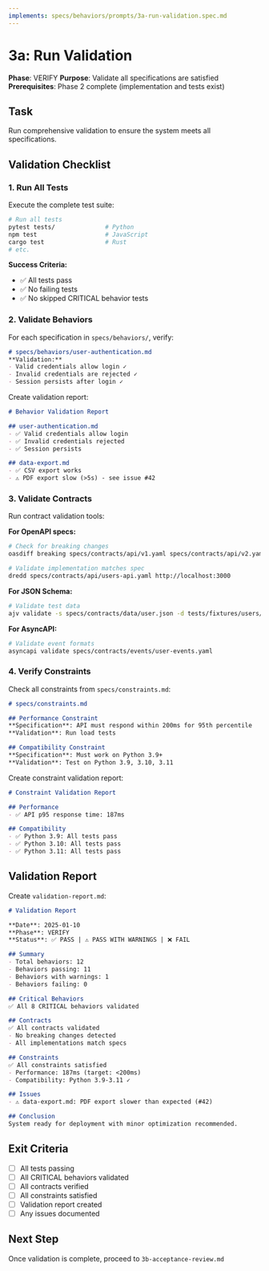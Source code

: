 ```yaml
---
implements: specs/behaviors/prompts/3a-run-validation.spec.md
---
```


# 3a: Run Validation

**Phase**: VERIFY
**Purpose**: Validate all specifications are satisfied
**Prerequisites**: Phase 2 complete (implementation and tests exist)

## Task

Run comprehensive validation to ensure the system meets all specifications.

## Validation Checklist

### 1. Run All Tests

Execute the complete test suite:
```bash
# Run all tests
pytest tests/              # Python
npm test                   # JavaScript
cargo test                 # Rust
# etc.
```

**Success Criteria:**
- ✅ All tests pass
- ✅ No failing tests
- ✅ No skipped CRITICAL behavior tests

### 2. Validate Behaviors

For each specification in `specs/behaviors/`, verify:

```markdown
# specs/behaviors/user-authentication.md
**Validation:**
- Valid credentials allow login ✓
- Invalid credentials are rejected ✓
- Session persists after login ✓
```

Create validation report:
```markdown
# Behavior Validation Report

## user-authentication.md
- ✅ Valid credentials allow login
- ✅ Invalid credentials rejected
- ✅ Session persists

## data-export.md
- ✅ CSV export works
- ⚠️ PDF export slow (>5s) - see issue #42
```

### 3. Validate Contracts

Run contract validation tools:

**For OpenAPI specs:**
```bash
# Check for breaking changes
oasdiff breaking specs/contracts/api/v1.yaml specs/contracts/api/v2.yaml

# Validate implementation matches spec
dredd specs/contracts/api/users-api.yaml http://localhost:3000
```

**For JSON Schema:**
```bash
# Validate test data
ajv validate -s specs/contracts/data/user.json -d tests/fixtures/users/*.json
```

**For AsyncAPI:**
```bash
# Validate event formats
asyncapi validate specs/contracts/events/user-events.yaml
```

### 4. Verify Constraints

Check all constraints from `specs/constraints.md`:

```markdown
# specs/constraints.md

## Performance Constraint
**Specification**: API must respond within 200ms for 95th percentile
**Validation**: Run load tests

## Compatibility Constraint
**Specification**: Must work on Python 3.9+
**Validation**: Test on Python 3.9, 3.10, 3.11
```

Create constraint validation report:
```markdown
# Constraint Validation Report

## Performance
- ✅ API p95 response time: 187ms

## Compatibility
- ✅ Python 3.9: All tests pass
- ✅ Python 3.10: All tests pass
- ✅ Python 3.11: All tests pass
```

## Validation Report

Create `validation-report.md`:

```markdown
# Validation Report

**Date**: 2025-01-10
**Phase**: VERIFY
**Status**: ✅ PASS | ⚠️ PASS WITH WARNINGS | ❌ FAIL

## Summary
- Total behaviors: 12
- Behaviors passing: 11
- Behaviors with warnings: 1
- Behaviors failing: 0

## Critical Behaviors
✅ All 8 CRITICAL behaviors validated

## Contracts
✅ All contracts validated
- No breaking changes detected
- All implementations match specs

## Constraints
✅ All constraints satisfied
- Performance: 187ms (target: <200ms)
- Compatibility: Python 3.9-3.11 ✓

## Issues
- ⚠️ data-export.md: PDF export slower than expected (#42)

## Conclusion
System ready for deployment with minor optimization recommended.
```

## Exit Criteria

- [ ] All tests passing
- [ ] All CRITICAL behaviors validated
- [ ] All contracts verified
- [ ] All constraints satisfied
- [ ] Validation report created
- [ ] Any issues documented

## Next Step

Once validation is complete, proceed to `3b-acceptance-review.md`
